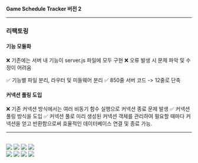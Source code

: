 <div align=left><strong>Game Schedule Tracker 버전 2</strong></div>
<hr>

### 리팩토링

#### 기능 모듈화 
❌ 기존에는 서버 내 기능이 server.js 파일에 모두 구현
❌ 오류 발생 시 문제 파악 및 수정이 어려움

✅ 기능별 파일 분리, 라우터 및 미들웨어 분리
✅ 850줄 서버 코드 -> 12줄로 단축

#### 커넥션 풀링 도입
❌ 기존 커넥션 방식에서는 여러 비동기 함수 실행으로 커넥션 종료 문제 발생
✅ 커넥션 풀링 방식을 도입 
✅ 커넥션 풀로 미리 생성된 커넥션 객체를 관리하여 필요할 때마다 커넥션을 얻고 반환함으로써 효율적인 데이터베이스 연결 및 종료 가능.


<hr>

<div align=left> 
<br>
  
<img src="https://img.shields.io/badge/html5-E34F26?style=for-the-badge&logo=html5&logoColor=white"> 
<img src="https://img.shields.io/badge/css-1572B6?style=for-the-badge&logo=css3&logoColor=white"> 
<img src="https://img.shields.io/badge/javascript-F7DF1E?style=for-the-badge&logo=javascript&logoColor=black"> 
<img src="https://img.shields.io/badge/mysql-4479A1?style=for-the-badge&logo=mysql&logoColor=white"> 

<br>

<img src="https://img.shields.io/badge/react-61DAFB?style=for-the-badge&logo=react&logoColor=black"> 
<img src="https://img.shields.io/badge/node.js-339933?style=for-the-badge&logo=Node.js&logoColor=white">
<img src="https://img.shields.io/badge/express-000000?style=for-the-badge&logo=express&logoColor=white"> 
<img src="https://img.shields.io/badge/github-181717?style=for-the-badge&logo=github&logoColor=white">
